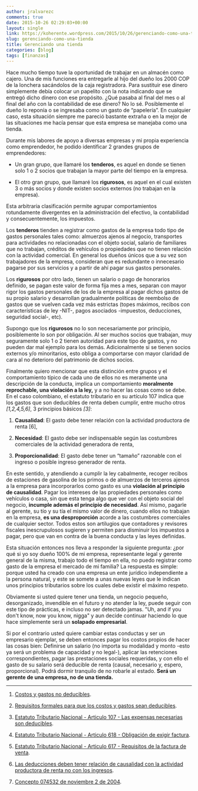 ```yaml
---
author: jralvarezc
comments: true
date: 2015-10-26 02:29:03+00:00
layout: single
link: https://koherente.wordpress.com/2015/10/26/gerenciando-como-una-tienda/
slug: gerenciando-como-una-tienda
title: Gerenciando una tienda
categories: [blog]
tags: [finanzas]
---
```


Hace mucho tiempo tuve la oportunidad de trabajar en un almacén como cajero. Una
de mis funciones era entregarle al hijo del dueño los 2000 COP de la lonchera
sacándolos de la caja registradora. Para sustituir ese dinero simplemente debía
colocar un papelito con la nota indicando que se entregó dicho dinero con ese
propósito. ¿Qué pasaba al final del mes o al final del año con la contabilidad
de ese dinero? No lo sé. Posiblemente el dueño lo reponía o se ingresaba como un
gasto de “papelería”. En cualquier caso, esta situación siempre me pareció
bastante extraña o en la mejor de las situaciones me hacía pensar que esta
empresa se manejaba como una tienda.

Durante mis labores de apoyo a diversas empresas y mi propia experiencia como
emprendedor, he podido identificar 2 grandes grupos de emprendedores:

  * Un gran grupo, que llamaré los **tenderos**, es aquel en donde se tienen
    solo 1 o 2 socios que trabajan la mayor parte del tiempo en la empresa.

  * El otro gran grupo, que llamaré los **rigurosos**, es aquel en el cual
    existen 3 o más socios y donde existen socios externos (no trabajan en la
    empresa).

Esta arbitraria clasificación permite agrupar comportamientos rotundamente
divergentes en la administración del efectivo, la contabilidad y
consecuentemente, los impuestos.

Los **tenderos** tienden a registrar como gastos de la empresa todo tipo de
gastos personales tales como: almuerzos ajenos al negocio, transportes para
actividades no relacionadas con el objeto social, salario de familiares que no
trabajan, créditos de vehículos o propiedades que no tienen relación con la
actividad comercial. En general los dueños únicos que a su vez son trabajadores
de la empresa, consideran que es redundante o innecesario pagarse por sus
servicios y a partir de ahí pagar sus gastos personales.

Los **rigurosos** por otro lado, tienen un salario o pago de honorarios
definido, se pagan este valor de forma fija mes a mes, separan con mayor rigor
los gastos personales de los de la empresa al pagar dichos gastos de su propio
salario y desarrollan gradualmente políticas de reembolso de gastos que se
vuelven cada vez más estrictas (topes máximos, recibos con características de
ley -NIT-, pagos asociados -impuestos, deducciones, seguridad social-, etc).

Supongo que los **rigurosos** no lo son necesariamente por principio,
posiblemente lo son por obligación. Al ser muchos socios que trabajan, muy
seguramente solo 1 o 2 tienen autoridad para este tipo de gastos, y no pueden
dar mal ejemplo para los demás. Adicionalmente si se tienen socios externos y/o
minoritarios, esto obliga a comportarse con mayor claridad de cara al no
deterioro del patrimonio de dichos socios.

Finalmente quiero mencionar que esta distinción entre grupos y el comportamiento
típico de cada uno de ellos no es meramente una descripción de la conducta,
implica un comportamiento **moralmente reprochable, una violación a la ley,** y
a no hacer las cosas como se debe. En el caso colombiano, el estatuto tributario
en su artículo 107 indica que los gastos que son deducibles de renta deben
cumplir, entre mucho otros _[1,2,4,5,6]_, 3 principios básicos _[3]_:

  1. **Causalidad**: El gasto debe tener relación con la actividad productora de
  renta [6],

  2. **Necesidad**: El gasto debe ser indispensable según las costumbres
  comerciales de la actividad generadora de renta,

  3. **Proporcionalidad**: El gasto debe tener un “tamaño” razonable con el
  ingreso o posible ingreso generador de renta.

En este sentido, y atendiendo a cumplir la ley cabalmente, recoger recibos de
estaciones de gasolina de los primos o de almuerzos de terceros ajenos a la
empresa para incorporarlos como gasto es una **violación al principio de
causalidad**. Pagar los intereses de las propiedades personales como vehículos o
casa, sin que esta tenga algo que ver con el objeto social del negocio,
**incumple además el principio de necesidad**. Así mismo, pagarle al gerente, su
tío y su tía el mismo valor de dinero, cuando ellos no trabajan en la empresa,
**es una desproporción** acorde a las costumbres comerciales de cualquier
sector. Todos estos son artilugios que contadores y revisores fiscales
inescrupulosos sugieren y permiten para disminuir los impuestos a pagar, pero
que van en contra de la buena conducta y las leyes definidas.

Esta situación entonces nos lleva a responder la siguiente pregunta: ¿por qué si
yo soy dueño 100% de mi empresa, representante legal y gerente general de la
misma, trabajo todo el tiempo en ella, no puedo registrar como gasto de la
empresa el mercado de mi familia? La respuesta es simple: porque usted ha creado
con una empresa un ente jurídico independiente a la persona natural, y este se
somete a unas nuevas leyes que le indican unos principios tributarios sobre los
cuales debe existir el máximo respeto.

Obviamente si usted quiere tener una tienda, un negocio pequeño, desorganizado,
invendible en el futuro y no atender la ley, puede seguir con este tipo de
prácticas, e incluso no ser detectado jamas. "Uh, and if you don't know, now you
know, nigga" y aun decide continuar haciendo lo que hace simplemente será
un **solapado empresarial**.

Si por el contrario usted quiere cambiar estas conductas y ser un empresario
ejemplar, se deben entonces pagar los costos propios de hacer las cosas bien:
Definirse un salario (no importa su modalidad y monto -esto ya será un problema
de capacidad y no legal-), aplicar las retenciones correspondientes, pagar las
prestaciones sociales requeridas, y con ello el gasto de su salario será
deducible de renta (causal, necesario y, espero, proporcional). Podrá dormir
tranquilo de no robarle al estado. **Será un gerente de una empresa, no de una
tienda.**

* * *

  1. [Costos y gastos no
  deducibles](http://www.orionplus.info/WEB/costos-y-gastos-no-deducibles/software-contable/articulos-de-interes/contabilidad/costos-y-gastos-no-deducibles.html).

  2. [Requisitos formales para que los costos y gastos sean
  deducibles](http://turevisorfiscal.com/2014/05/02/requisitos-formales-para-que-los-costos-y-los-gastos-seandeducibles/).

  3. [Estatuto Tributario Nacional - Articulo 107 - Las expensas necesarias son
  deducibles](http://estatuto.co/?e=1192).

  4. [Estatuto Tributario Nacional - Articulo 618 - Obligación de exigir
  factura](http://estatuto.co/?e=435).

  5. [Estatuto Tributario Nacional - Articulo 617 - Requisitos de la factura de
  venta](http://estatuto.co/?e=436).

  6. [Las deducciones deben tener relación de causalidad con la actividad
  productora de renta no con los
  ingresos](http://www.gerencie.com/las-deducciones-deben-tener-relacion-de-causalidad-con-la-actividad-productora-de-renta-no-con-los-ingresos.html).

  7. [Concepto 074532 de noviembre 2 de
  2004](http://www.declarante.com/Conceptos/Concepto_074532_11_02_2004.shtm).
